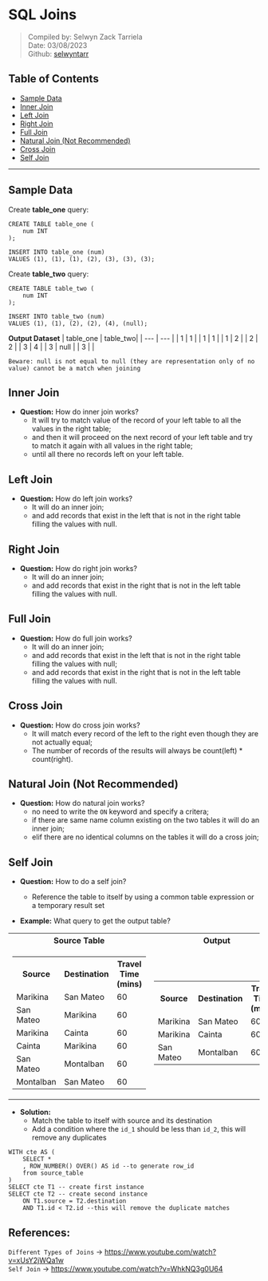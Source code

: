 # SQL Joins

>Compiled by: Selwyn Zack Tarriela <br> Date: 03/08/2023 <br> Github: [selwyntarr](https://github.com/selwyntarr)

## Table of Contents
- [Sample Data](#Sample-Data)
- [Inner Join](#Inner-Join)
- [Left Join](#Left-Join)
- [Right Join](#Right-Join)
- [Full Join](#Full-Join)
- [Natural Join (Not Recommended)](#Natural-Join-(Not-Recommended))
- [Cross Join](#Cross-Join)
- [Self Join](#Self-Join)

---


## Sample Data
Create **table_one** query:
```
CREATE TABLE table_one (
    num INT
);

INSERT INTO table_one (num)
VALUES (1), (1), (1), (2), (3), (3), (3);
```
Create **table_two** query:
```
CREATE TABLE table_two (
    num INT
);

INSERT INTO table_two (num)
VALUES (1), (1), (2), (2), (4), (null);
```
**Output Dataset**
| table_one | table_two|
| --- | --- |
| 1 | 1 |
| 1 | 1 |
| 1 | 2 |
| 2 | 2 |
| 3 | 4 |
| 3 | null |
| 3 | |

`Beware: null is not equal to null (they are representation only of no value) cannot be a match when joining`

## Inner Join

- **Question:** How do inner join works?
    - It will try to match value of the record of your left table to all the values in the right table; 
    - and then it will proceed on the next record of your left table and try to match it again with all values in the right table; 
    - until all there no records left on your left table.   

## Left Join

- **Question:** How do left join works?
    - It will do an inner join;
    - and add records that exist in the left that is not in the right table filling the values with null.

## Right Join

- **Question:** How do right join works?
    - It will do an inner join;
    - and add records that exist in the right that is not in the left table filling the values with null.

## Full Join

- **Question:** How do full join works?
    - It will do an inner join;
    - and add records that exist in the left that is not in the right table filling the values with null;
    - and add records that exist in the right that is not in the left table filling the values with null.

## Cross Join

- **Question:** How do cross join works?
    - It will match every record of the left to the right even though they are not actually equal;
    - The number of records of the results will always be count(left) * count(right).

## Natural Join (Not Recommended)

- **Question:** How do natural join works?
    - no need to write the `ON` keyword and specify a critera;
    - if there are same name column existing on the two tables it will do an inner join;
    - elif there are no identical columns on the tables it will do a cross join;

## Self Join

- **Question:** How to do a self join?
    - Reference the table to itself by using a common table expression or a temporary result set

- **Example:** What query to get the output table?

<table>
  <tr>
    <th>Source Table</th>
    <th>Output</th>
  </tr>
  <tr>
    <td>
        <table>
            <tr>
                <th>Source</th>
                <th>Destination</th>
                <th>Travel Time (mins)</th>
            </tr>
            <tr>
                <td>Marikina</td>
                <td>San Mateo</td>
                <td>60</td>
            </t>
            <tr>
                <td>San Mateo</td>
                <td>Marikina</td>
                <td>60</td>
            </t>
            <tr>
                <td>Marikina</td>
                <td>Cainta</td>
                <td>60</td>
            </t>
            <tr>
                <td>Cainta</td>
                <td>Marikina</td>
                <td>60</td>
            </t>
            <tr>
                <td>San Mateo</td>
                <td>Montalban</td>
                <td>60</td>
            </t>
            <tr>
                <td>Montalban</td>
                <td>San Mateo</td>
                <td>60</td>
            </tr>
        </table>
    </td>
    <td>
        <table>
            <tr>
                <th>Source</th>
                <th>Destination</th>
                <th>Travel Time (mins)</th>
            </tr>
            <tr>
                <td>Marikina</td>
                <td>San Mateo</td>
                <td>60</td>
            </tr>
            <tr>
                <td>Marikina</td>
                <td>Cainta</td>
                <td>60</td>
            </tr>
            <tr>
                <td>San Mateo</td>
                <td>Montalban</td>
                <td>60</td>
            </t>
        </table>
    </td>
  </tr>
</table>

- **Solution:**
    - Match the table to itself with source and its destination
    - Add a condition where the `id_1` should be less than `id_2`, this will remove any duplicates 
```
WITH cte AS (
    SELECT * 
    , ROW_NUMBER() OVER() AS id --to generate row_id
    from source_table
)
SELECT cte T1 -- create first instance
SELECT cte T2 -- create second instance
    ON T1.source = T2.destination
    AND T1.id < T2.id --this will remove the duplicate matches
```
    
## References:
`Different Types of Joins` -> https://www.youtube.com/watch?v=xUsY2jWQa1w <br>
`Self Join` -> https://www.youtube.com/watch?v=WhkNQ3g0U64
